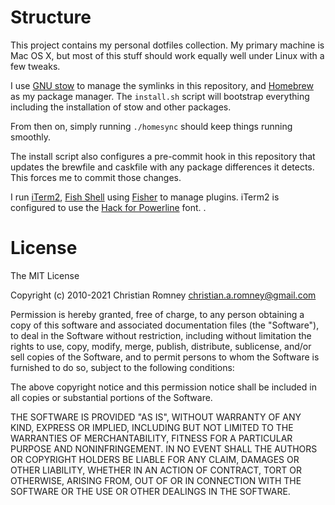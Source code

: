 Structure
=========

This project contains my personal dotfiles collection. My primary machine is Mac
OS X, but most of this stuff should work equally well under Linux with a few
tweaks.

I use [GNU stow](https://www.gnu.org/software/stow/) to manage the symlinks in
this repository, and [Homebrew](https://brew.sh/) as my package manager. The
`install.sh` script will bootstrap everything including the installation of stow
and other packages.

From then on, simply running `./homesync` should keep things running smoothly.

The install script also configures a pre-commit hook in this repository that
updates the brewfile and caskfile with any package differences it detects. This
forces me to commit those changes.

I run [iTerm2](https://www.iterm2.com/), [Fish Shell](https://fishshell.com/)
using [Fisher](https://github.com/jorgebucaran/fisher) to manage plugins. iTerm2
is configured to use the [Hack for Powerline](https://github.com/powerline/fonts/tree/master/Hack) font. .


License
=======

The MIT License

Copyright (c) 2010-2021 Christian Romney <christian.a.romney@gmail.com>

Permission is hereby granted, free of charge, to any person obtaining a copy
of this software and associated documentation files (the "Software"), to deal
in the Software without restriction, including without limitation the rights
to use, copy, modify, merge, publish, distribute, sublicense, and/or sell
copies of the Software, and to permit persons to whom the Software is
furnished to do so, subject to the following conditions:

The above copyright notice and this permission notice shall be included in
all copies or substantial portions of the Software.

THE SOFTWARE IS PROVIDED "AS IS", WITHOUT WARRANTY OF ANY KIND, EXPRESS OR
IMPLIED, INCLUDING BUT NOT LIMITED TO THE WARRANTIES OF MERCHANTABILITY,
FITNESS FOR A PARTICULAR PURPOSE AND NONINFRINGEMENT. IN NO EVENT SHALL THE
AUTHORS OR COPYRIGHT HOLDERS BE LIABLE FOR ANY CLAIM, DAMAGES OR OTHER
LIABILITY, WHETHER IN AN ACTION OF CONTRACT, TORT OR OTHERWISE, ARISING FROM,
OUT OF OR IN CONNECTION WITH THE SOFTWARE OR THE USE OR OTHER DEALINGS IN
THE SOFTWARE.
